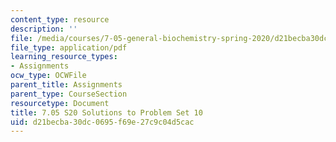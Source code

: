 ```yaml
---
content_type: resource
description: ''
file: /media/courses/7-05-general-biochemistry-spring-2020/d21becba30dc0695f69e27c9c04d5cac_MIT7_05S20_Pset10_soln.pdf
file_type: application/pdf
learning_resource_types:
- Assignments
ocw_type: OCWFile
parent_title: Assignments
parent_type: CourseSection
resourcetype: Document
title: 7.05 S20 Solutions to Problem Set 10
uid: d21becba-30dc-0695-f69e-27c9c04d5cac
---
```

